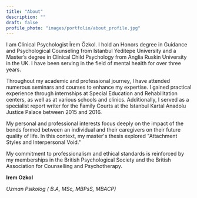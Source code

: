```yaml
---
title: "About"
description: ""
draft: false
profile_photo: "images/portfolio/about_profile.jpg"
---
```


I am Clinical Psychologist İrem Özkol. I hold an Honors degree in Guidance and Psychological Counseling from Istanbul Yeditepe University and a Master’s degree in Clinical Child Psychology from Anglia Ruskin University in the UK. I have been serving in the field of mental health for over three years.

Throughout my academic and professional journey, I have attended numerous seminars and courses to enhance my expertise. I gained practical experience through internships at Special Education and Rehabilitation centers, as well as at various schools and clinics. Additionally, I served as a specialist report writer for the Family Courts at the Istanbul Kartal Anadolu Justice Palace between 2015 and 2016.

My personal and professional interests focus deeply on the impact of the bonds formed between an individual and their caregivers on their future quality of life. In this context, my master's thesis explored "Attachment Styles and Interpersonal Void." 

My commitment to professionalism and ethical standards is reinforced by my memberships in the British Psychological Society and the British Association for Counselling and Psychotherapy.

**Irem Ozkol**

*Uzman Psikolog ( B.A, MSc, MBPsS, MBACP)*

